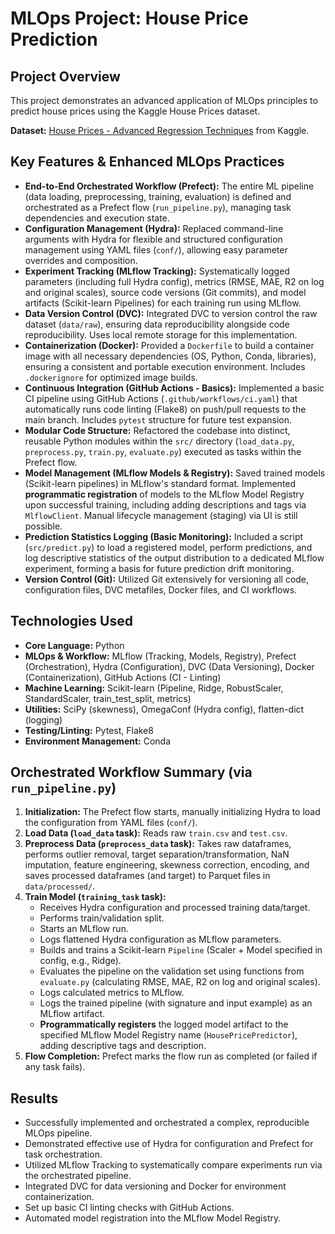 # MLOps Project: House Price Prediction

## Project Overview

This project demonstrates an advanced application of MLOps principles to predict house prices using the Kaggle House Prices dataset.

**Dataset:** [House Prices - Advanced Regression Techniques](https://www.kaggle.com/competitions/house-prices-advanced-regression-techniques) from Kaggle.

## Key Features & Enhanced MLOps Practices

* **End-to-End Orchestrated Workflow (Prefect):** The entire ML pipeline (data loading, preprocessing, training, evaluation) is defined and orchestrated as a Prefect flow (`run_pipeline.py`), managing task dependencies and execution state.
* **Configuration Management (Hydra):** Replaced command-line arguments with Hydra for flexible and structured configuration management using YAML files (`conf/`), allowing easy parameter overrides and composition.
* **Experiment Tracking (MLflow Tracking):** Systematically logged parameters (including full Hydra config), metrics (RMSE, MAE, R2 on log and original scales), source code versions (Git commits), and model artifacts (Scikit-learn Pipelines) for each training run using MLflow.
* **Data Version Control (DVC):** Integrated DVC to version control the raw dataset (`data/raw`), ensuring data reproducibility alongside code reproducibility. Uses local remote storage for this implementation.
* **Containerization (Docker):** Provided a `Dockerfile` to build a container image with all necessary dependencies (OS, Python, Conda, libraries), ensuring a consistent and portable execution environment. Includes `.dockerignore` for optimized image builds.
* **Continuous Integration (GitHub Actions - Basics):** Implemented a basic CI pipeline using GitHub Actions (`.github/workflows/ci.yaml`) that automatically runs code linting (Flake8) on push/pull requests to the main branch. Includes `pytest` structure for future test expansion.
* **Modular Code Structure:** Refactored the codebase into distinct, reusable Python modules within the `src/` directory (`load_data.py`, `preprocess.py`, `train.py`, `evaluate.py`) executed as tasks within the Prefect flow.
* **Model Management (MLflow Models & Registry):** Saved trained models (Scikit-learn pipelines) in MLflow's standard format. Implemented **programmatic registration** of models to the MLflow Model Registry upon successful training, including adding descriptions and tags via `MlflowClient`. Manual lifecycle management (staging) via UI is still possible.
* **Prediction Statistics Logging (Basic Monitoring):** Included a script (`src/predict.py`) to load a registered model, perform predictions, and log descriptive statistics of the output distribution to a dedicated MLflow experiment, forming a basis for future prediction drift monitoring.
* **Version Control (Git):** Utilized Git extensively for versioning all code, configuration files, DVC metafiles, Docker files, and CI workflows.

## Technologies Used

* **Core Language:** Python
* **MLOps & Workflow:** MLflow (Tracking, Models, Registry), Prefect (Orchestration), Hydra (Configuration), DVC (Data Versioning), Docker (Containerization), GitHub Actions (CI - Linting)
* **Machine Learning:** Scikit-learn (Pipeline, Ridge, RobustScaler, StandardScaler, train_test_split, metrics)
* **Utilities:** SciPy (skewness), OmegaConf (Hydra config), flatten-dict (logging)
* **Testing/Linting:** Pytest, Flake8
* **Environment Management:** Conda


## Orchestrated Workflow Summary (via `run_pipeline.py`)

1.  **Initialization:** The Prefect flow starts, manually initializing Hydra to load the configuration from YAML files (`conf/`).
2.  **Load Data (`load_data` task):** Reads raw `train.csv` and `test.csv`.
3.  **Preprocess Data (`preprocess_data` task):** Takes raw dataframes, performs outlier removal, target separation/transformation, NaN imputation, feature engineering, skewness correction, encoding, and saves processed dataframes (and target) to Parquet files in `data/processed/`.
4.  **Train Model (`training_task` task):**
    * Receives Hydra configuration and processed training data/target.
    * Performs train/validation split.
    * Starts an MLflow run.
    * Logs flattened Hydra configuration as MLflow parameters.
    * Builds and trains a Scikit-learn `Pipeline` (Scaler + Model specified in config, e.g., Ridge).
    * Evaluates the pipeline on the validation set using functions from `evaluate.py` (calculating RMSE, MAE, R2 on log and original scales).
    * Logs calculated metrics to MLflow.
    * Logs the trained pipeline (with signature and input example) as an MLflow artifact.
    * **Programmatically registers** the logged model artifact to the specified MLflow Model Registry name (`HousePricePredictor`), adding descriptive tags and description.
5.  **Flow Completion:** Prefect marks the flow run as completed (or failed if any task fails).

## Results

* Successfully implemented and orchestrated a complex, reproducible MLOps pipeline.
* Demonstrated effective use of Hydra for configuration and Prefect for task orchestration.
* Utilized MLflow Tracking to systematically compare experiments run via the orchestrated pipeline.
* Integrated DVC for data versioning and Docker for environment containerization.
* Set up basic CI linting checks with GitHub Actions.
* Automated model registration into the MLflow Model Registry.
